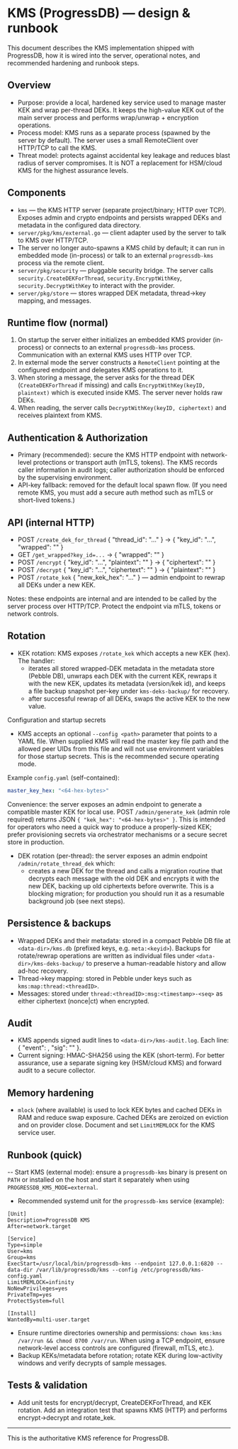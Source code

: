 # KMS (ProgressDB) — design & runbook

This document describes the KMS implementation shipped with ProgressDB, how it is wired into the server, operational notes, and recommended hardening and runbook steps.

## Overview

- Purpose: provide a local, hardened key service used to manage master KEK and wrap per-thread DEKs. It keeps the high-value KEK out of the main server process and performs wrap/unwrap + encryption operations.
 - Process model: KMS runs as a separate process (spawned by the server by default). The server uses a small RemoteClient over HTTP/TCP to call the KMS.
- Threat model: protects against accidental key leakage and reduces blast radius of server compromises. It is NOT a replacement for HSM/cloud KMS for the highest assurance levels.

## Components

 - `kms` — the KMS HTTP server (separate project/binary; HTTP over TCP). Exposes admin and crypto endpoints and persists wrapped DEKs and metadata in the configured data directory.
 - `server/pkg/kms/external.go` — client adapter used by the server to talk to KMS over HTTP/TCP.
 - The server no longer auto-spawns a KMS child by default; it can run in
  embedded mode (in-process) or talk to an external `progressdb-kms` process via the
  remote client.
- `server/pkg/security` — pluggable security bridge. The server calls `security.CreateDEKForThread`, `security.EncryptWithKey`, `security.DecryptWithKey` to interact with the provider.
- `server/pkg/store` — stores wrapped DEK metadata, thread->key mapping, and messages.

## Runtime flow (normal)

1. On startup the server either initializes an embedded KMS provider (in-process) or connects to an external `progressdb-kms` process. Communication with an external KMS uses HTTP over TCP.
2. In external mode the server constructs a `RemoteClient` pointing at the configured endpoint and delegates KMS operations to it.
3. When storing a message, the server asks for the thread DEK (`CreateDEKForThread` if missing) and calls `EncryptWithKey(keyID, plaintext)` which is executed inside KMS. The server never holds raw DEKs.
4. When reading, the server calls `DecryptWithKey(keyID, ciphertext)` and receives plaintext from KMS.

## Authentication & Authorization

 - Primary (recommended): secure the KMS HTTP endpoint with network-level protections or transport auth (mTLS, tokens). The KMS records caller information in audit logs; caller authorization should be enforced by the supervising environment.
- API-key fallback: removed for the default local spawn flow. (If you need remote KMS, you must add a secure auth method such as mTLS or short-lived tokens.)

## API (internal HTTP)

- POST `/create_dek_for_thread` { "thread_id": "..." } → { "key_id": "...", "wrapped": "<base64>" }
- GET `/get_wrapped?key_id=...` → { "wrapped": "<base64>" }
- POST `/encrypt` { "key_id": "...", "plaintext": "<base64>" } → { "ciphertext": "<base64>" }
- POST `/decrypt` { "key_id": "...", "ciphertext": "<base64>" } → { "plaintext": "<base64>" }
- POST `/rotate_kek` { "new_kek_hex": "..." } — admin endpoint to rewrap all DEKs under a new KEK.

Notes: these endpoints are internal and are intended to be called by the server process over HTTP/TCP. Protect the endpoint via mTLS, tokens or network controls.

## Rotation

- KEK rotation: KMS exposes `/rotate_kek` which accepts a new KEK (hex). The handler:
  - iterates all stored wrapped-DEK metadata in the metadata store (Pebble DB), unwraps each DEK with the current KEK, rewraps it with the new KEK, updates its metadata (version/kek id), and keeps a file backup snapshot per-key under `kms-deks-backup/` for recovery.
  - after successful rewrap of all DEKs, swaps the active KEK to the new value.

Configuration and startup secrets

- KMS accepts an optional `--config <path>` parameter that points to a YAML file. When supplied KMS will read the master key file path and the allowed peer UIDs from this file and will not use environment variables for those startup secrets. This is the recommended secure operating mode.

Example `config.yaml` (self-contained):

```yaml
master_key_hex: "<64-hex-bytes>"
```

Convenience: the server exposes an admin endpoint to generate a compatible
master KEK for local use. POST `/admin/generate_kek` (admin role required)
returns JSON `{ "kek_hex": "<64-hex-bytes>" }`. This is intended for
operators who need a quick way to produce a properly-sized KEK; prefer
provisioning secrets via orchestrator mechanisms or a secure secret store
in production.
- DEK rotation (per-thread): the server exposes an admin endpoint `/admin/rotate_thread_dek` which:
  - creates a new DEK for the thread and calls a migration routine that decrypts each message with the old DEK and encrypts it with the new DEK, backing up old ciphertexts before overwrite. This is a blocking migration; for production you should run it as a resumable background job (see next steps).

## Persistence & backups

- Wrapped DEKs and their metadata: stored in a compact Pebble DB file at `<data-dir>/kms.db` (prefixed keys, e.g. `meta:<keyid>`). Backups for rotate/rewrap operations are written as individual files under `<data-dir>/kms-deks-backup/` to preserve a human-readable history and allow ad-hoc recovery.
- Thread->key mapping: stored in Pebble under keys such as `kms:map:thread:<threadID>`.
- Messages: stored under `thread:<threadID>:msg:<timestamp>-<seq>` as either ciphertext (nonce|ct) when encrypted.

## Audit

- KMS appends signed audit lines to `<data-dir>/kms-audit.log`. Each line: { "event": <json>, "sig": "<base64-hmac>" }.
- Current signing: HMAC-SHA256 using the KEK (short-term). For better assurance, use a separate signing key (HSM/cloud KMS) and forward audit to a secure collector.

## Memory hardening

- `mlock` (where available) is used to lock KEK bytes and cached DEKs in RAM and reduce swap exposure. Cached DEKs are zeroized on eviction and on provider close. Document and set `LimitMEMLOCK` for the KMS service user.

## Runbook (quick)

-- Start KMS (external mode): ensure a `progressdb-kms` binary is present on `PATH` or installed on the host and start it separately when using `PROGRESSDB_KMS_MODE=external`.
- Recommended systemd unit for the `progressdb-kms` service (example):

```
[Unit]
Description=ProgressDB KMS
After=network.target

[Service]
Type=simple
User=kms
Group=kms
ExecStart=/usr/local/bin/progressdb-kms --endpoint 127.0.0.1:6820 --data-dir /var/lib/progressdb/kms --config /etc/progressdb/kms-config.yaml
LimitMEMLOCK=infinity
NoNewPrivileges=yes
PrivateTmp=yes
ProtectSystem=full

[Install]
WantedBy=multi-user.target
```

- Ensure runtime directories ownership and permissions: `chown kms:kms /var/run && chmod 0700 /var/run`. When using a TCP endpoint, ensure network-level access controls are configured (firewall, mTLS, etc.).
- Backup KEKs/metadata before rotation; rotate KEK during low-activity windows and verify decrypts of sample messages.

## Tests & validation

 - Add unit tests for encrypt/decrypt, CreateDEKForThread, and KEK rotation. Add an integration test that spawns KMS (HTTP) and performs encrypt->decrypt and rotate_kek.

---

This is the authoritative KMS reference for ProgressDB.
